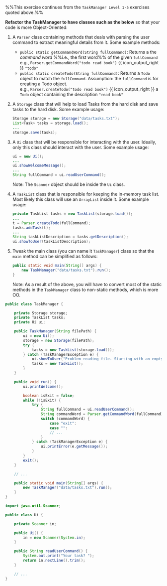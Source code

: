 <panel header="{{ icon_Q }} TaskManager Level 6 - **Make the codoe more OOP**">
<div id="body">

<panel type="seamless" src="../../project/taskManager/q-taskManagerLevel1.md#main" header="{{ icon_prereq }} TM-L1" minimized />
<panel type="seamless" src="../../project/taskManager/q-taskManagerLevel2.md#main" header="{{ icon_prereq }} TM-L2" minimized />
<panel type="seamless" src="../../project/taskManager/q-taskManagerLevel3.md#main" header="{{ icon_prereq }} TM-L3" minimized />
<panel type="seamless" src="../../project/taskManager/q-taskManagerLevel4.md#main" header="{{ icon_prereq }} TM-L4" minimized />
<panel type="seamless" src="../../project/taskManager/q-taskManagerLevel5.md#main" header="{{ icon_prereq }} TM-L5" minimized />

%%This exercise continues from the `TaskManager Level 1-5` exercises quoted above.%%

<div id="main">


**Refactor the TaskManager to have classes such as the below** so that your code is more Object-Oriented:

1. A `Parser` class containing methods that deals with parsing the user command to extract meaningful details from it. Some example methods:
   * `public static getCommandWord(String fullCommand)`: Returns a the _command word_ %%i.e., the first word%% of the given `fullCommand`<br>
     e.g., `Parser.getCommandWord("todo read book")` {{ icon_output_right }} `"todo"`
   * `public static createTodo(String fullCommand)`: Returns a `Todo` object to match the `fullCommand`. Assumption: the `fullCommand` is for creating a Todo object.<br>
     e.g., `Parser.createTodo("todo read book")` {{ icon_output_right }} a `Todo` object containing the description `"read book"`

1. A `Storage` class that will help to load Tasks from the hard disk and save tasks to the hard disk. Some example usage:
   ```java
   Storage storage = new Storage("data/tasks.txt");
   List<Task> tasks = storage.load();
   ...
   storage.save(tasks);
   ```

1. A `Ui` class that will be responsible for interacting with the user. Ideally, only this class should interact with the user. Some example usage:
   ```java
   ui = new Ui();
   ...
   ui.showWelcomeMessage();
   ...
   String fullCommand = ui.readUserCommand();
   ```
   Note: The `Scanner` object should be inside the `Ui` class.

1. A `TaskList` class that is responsible for keeping the in-memory task list. Most likely this class will use an `ArrayList` inside it. Some example usage:
   ```java
   private TaskList tasks = new TaskList(storage.load());
   ...
   t = Parser.createTodo(fullCommand);
   tasks.addTask(t);
   ...
   String taskListDescription = tasks.getDescription();
   ui.showToUser(taskListDescription);
   ```


1. Tweak the main class (you can name it `TaskManager`) class so that the `main` method can be simplified as follows:
   ```java
   public static void main(String[] args) {
       new TaskManager("data/tasks.txt").run();
   }
   ```
   Note: As a result of the above, you will have to convert most of the static methods in the `TaskManager` class to non-static methods, which is more OO.


<panel type="seamless" header="Partial solution">

```java
public class TaskManager {

    private Storage storage;
    private TaskList tasks;
    private Ui ui;

    public TaskManager(String filePath) {
        ui = new Ui();
        storage = new Storage(filePath);
        try {
            tasks = new TaskList(storage.load());
        } catch (TaskManagerException e) {
            ui.showToUser("Problem reading file. Starting with an empty task list");
            tasks = new TaskList();
        }
    }

    public void run() {
        ui.printWelcome();

        boolean isExit = false;
        while (!isExit) {
            try {
                String fullCommand = ui.readUserCommand();
                String commandWord = Parser.getCommandWord(fullCommand);
                switch (commandWord) {
                    case "exit":
                    case "":
                    // ...
                }
            } catch (TaskManagerException e) {
                ui.printError(e.getMessage());
            }
        }
        exit();
    }

    // ...

    public static void main(String[] args) {
        new TaskManager("data/tasks.txt").run();
    }
}
```

```java
import java.util.Scanner;

public class Ui {

    private Scanner in;

    public Ui() {
        in = new Scanner(System.in);
    }

    public String readUserCommand() {
        System.out.print("Your task? ");
        return in.nextLine().trim();
    }

    // ...
}
```

</panel>
</div>

</div>
</panel>
